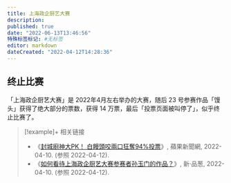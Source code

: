 ```yaml
---
title: 上海政企厨艺大赛
description:
published: true
date: "2022-06-13T13:46:56"
特殊标签标记: #无标签
editor: markdown
dateCreated: "2022-04-12T14:28:36"
---
```


## 终止比赛

「上海政企厨艺大赛」是 2022年4月左右举办的大赛，随后 23 号参赛作品「馒头」获得了绝大部分的票数，获得 14 万票，最后「投票页面被叫停了」，似乎终止比赛了。

> [!example]+ 相关链接
> + 《[封城廚神大PK！ 白饅頭咬兩口狂奪94%投票](https://web.archive.org/web/20220410091539/https://tw.appledaily.com/international/20220410/P3RBUUAPCJFGBOPLHNWYCNYMDE/)》, 蘋果新聞網, 2022-04-10. (参照 2022-04-12).
> + 《[如何看待上海政企厨艺大赛参赛者孙玉门的作品？](http://archiveiya74codqgiixo33q62qlrqtkgmcitqx5u2oeqnmn5bpcbiyd.onion/LM4NY "https://pincong.rocks/question/45525")》, 新·品葱, 2022-04-10. (参照 2022-04-12).
